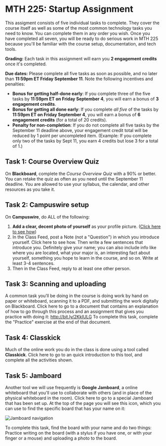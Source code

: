 # MTH 225: Startup Assignment 

This assigment consists of five individual tasks to complete. They cover the course itself as well as some of the most common technology tasks you need to know. You can complete them in any order you wish.  Once you have completed all seven, you will be ready to do serious work in MTH 225 because you'll be familiar with the course setup, documentation, and tech tools. 

**Grading:** Each task in this assignment will earn you **2 engagement credits** once it's completed. 

**Due dates:** Please complete all five tasks as soon as possible, and no later than **11:59pm ET Friday September 11**. Note the following incentives and penalties: 

+ **Bonus for getting half-done early**: If you complete three of the five tasks by **11:59pm ET on Friday September 4**, you will earn a bonus of **3 engagement credits**. 
+ **Bonus for getting all done early**: If you complete *all five* of the tasks by **11:59pm ET on Friday September 4**, you will earn a bonus of **6 engagement credits** (for a total of 20 credits). 
+ **Penalty for non-completion**: If you do not complete all five tasks by the September 11 deadline above, your engagement credit total will be reduced by 1 point per uncompleted item. (Example: If you complete only two of the tasks by Sept 11, you earn 4 credits but lose 3 for a total of 1.) 

## Task 1: Course Overview Quiz 

On **Blackboard**, complete the *Course Overview Quiz* with a 90% or better. You can retake the quiz as often as you need until the September 11 deadline. You are allowed to use your syllabus, the calendar, and other resources as you take it. 

## Task 2: Campuswire setup 

On **Campuswire**, do ALL of the following: 

1. **Add a clear, decent photo of yourself** as your profile picture. ([Click here to see how](https://drive.google.com/file/d/1ZHRBek3OOlqr8e8fQSekI53pqVaVrifi/view))  
2. In the Class Feed, post a Note (not a "Question") in which you introduce yourself. Click here to see how. Then write a few sentences that introduce you. Definitely give your name; you can also include info like where you are located, what your major is, an interesting fact about yourself, something you hope to learn in the course, and so on. Write at least 3-4 sentences. 
3. Then in the Class Feed, reply to at least one other person. 

## Task 3: Scanning and uploading

A common task you’ll be doing in the course is doing work by hand on paper or whiteboard, scanning it to a PDF, and submitting the work digitally on Blackboard. Click here to go to a document that contains an explanation of how to go through this process and an assignment that gives you practice with doing it: http://bit.ly/2KkIULG  To complete this task, complete the "Practice" exercise at the end of that document. 

## Task 4: Classkick

Much of the online work you do in the class is done using a tool called **Classkick**. Click here to go to an quick introduction to this tool, and complete all the activities shown. 

## Task 5: Jamboard

Another tool we will use frequently is **Google Jamboard**, a online whiteboard that you'll use to collaborate with others (and in place of the physical whiteboard in the room). Click here to go to a special Jamboard that has been set up. At the top of the page you will see this icon, which you can use to find the specific board that has your name on it: 

![Jamboard navigation](startup-jamboard.jpg)

To complete this task, find the board with your name and do two things: Practice writing on the board (with a stylus if you have one, or with your finger or a mouse) and uploading a photo to the board. 

